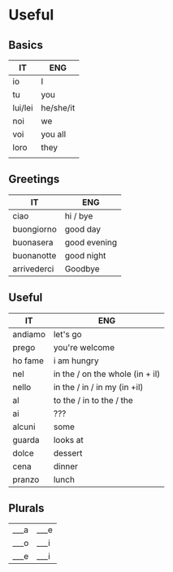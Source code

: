 # Useful

## Basics

| IT | ENG |
| --- | --- |
| io | I |
| tu | you |
| lui/lei | he/she/it |
| noi | we |
| voi | you all |
| loro | they |
|  |  |

## Greetings

| IT | ENG |
| --- | --- |
| ciao | hi / bye |
| buongiorno | good day |
| buonasera | good evening |
| buonanotte | good night |
| arrivederci | Goodbye |

## Useful

| IT | ENG |
| --- | --- |
| andiamo | let's go |
| prego | you're welcome |
| ho fame | i am hungry |
| nel | in the / on the whole (in + il) |
| nello | in the / in / in my (in +il) |
| al | to the / in to the / the |
| ai | ??? |
| alcuni | some |
| guarda | looks at |
| dolce | dessert |
| cena | dinner |
| pranzo | lunch |

## Plurals

|  |  |
| --- | --- |
| ___a | ___e |
| ___o | ___i |
| ___e | ___i |

